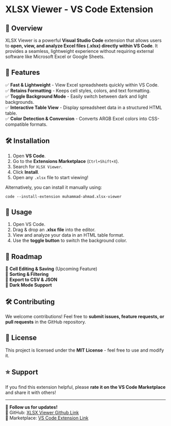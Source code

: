 # XLSX Viewer - VS Code Extension

## 📌 Overview

XLSX Viewer is a powerful **Visual Studio Code** extension that allows users to **open, view, and analyze Excel files (.xlsx) directly within VS Code**. It provides a seamless, lightweight experience without requiring external software like Microsoft Excel or Google Sheets.

## 🚀 Features

✅ **Fast & Lightweight** - View Excel spreadsheets quickly within VS Code.\
✅ **Retains Formatting** - Keeps cell styles, colors, and text formatting.\
✅ **Toggle Background Mode** - Easily switch between dark and light backgrounds.\
✅ **Interactive Table View** - Display spreadsheet data in a structured HTML table.\
✅ **Color Detection & Conversion** - Converts ARGB Excel colors into CSS-compatible formats.

## 🛠️ Installation

1. Open **VS Code**.
2. Go to the **Extensions Marketplace** (`Ctrl+Shift+X`).
3. Search for `XLSX Viewer`.
4. Click **Install**.
5. Open any `.xlsx` file to start viewing!

Alternatively, you can install it manually using:

```
code --install-extension muhammad-ahmad.xlsx-viewer
```

## 📖 Usage

1. Open VS Code.
2. Drag & drop an **.xlsx file** into the editor.
3. View and analyze your data in an HTML table format.
4. Use the **toggle button** to switch the background color.

## 🔄 Roadmap

🔹 **Cell Editing & Saving** (Upcoming Feature)\
🔹 **Sorting & Filtering**\
🔹 **Export to CSV & JSON**\
🔹 **Dark Mode Support**

## 🛠️ Contributing

We welcome contributions! Feel free to **submit issues, feature requests, or pull requests** in the GitHub repository.

## 📜 License

This project is licensed under the **MIT License** - feel free to use and modify it.

## ⭐ Support

If you find this extension helpful, please **rate it on the VS Code Marketplace** and share it with others!

---

📢 **Follow us for updates!**\
🔗 GitHub: [XLSX Viewer Github Link](https://github.com/Mahmadabid/XLSX-Viewer-Vscode-Extension)\
🔗 Marketplace: [VS Code Extension Link](https://marketplace.visualstudio.com/items?itemName=Muhammad-Ahmad.xlsx-viewer)
